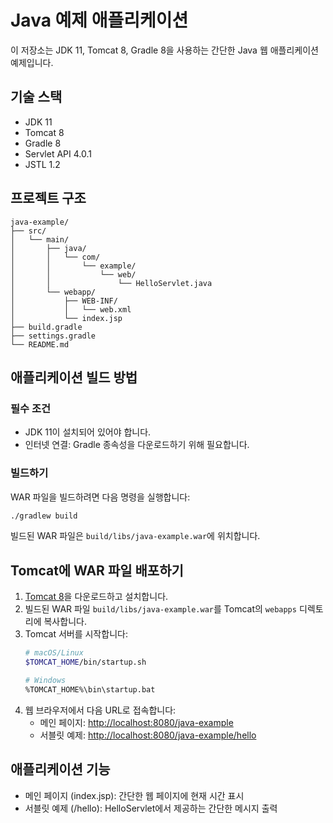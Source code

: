 # Java 예제 애플리케이션

이 저장소는 JDK 11, Tomcat 8, Gradle 8을 사용하는 간단한 Java 웹 애플리케이션 예제입니다.

## 기술 스택

- JDK 11
- Tomcat 8
- Gradle 8
- Servlet API 4.0.1
- JSTL 1.2

## 프로젝트 구조

```
java-example/
├── src/
│   └── main/
│       ├── java/
│       │   └── com/
│       │       └── example/
│       │           └── web/
│       │               └── HelloServlet.java
│       └── webapp/
│           ├── WEB-INF/
│           │   └── web.xml
│           └── index.jsp
├── build.gradle
├── settings.gradle
└── README.md
```

## 애플리케이션 빌드 방법

### 필수 조건

- JDK 11이 설치되어 있어야 합니다.
- 인터넷 연결: Gradle 종속성을 다운로드하기 위해 필요합니다.

### 빌드하기

WAR 파일을 빌드하려면 다음 명령을 실행합니다:

```bash
./gradlew build
```

빌드된 WAR 파일은 `build/libs/java-example.war`에 위치합니다.

## Tomcat에 WAR 파일 배포하기

1. [Tomcat 8](https://tomcat.apache.org/download-80.cgi)을 다운로드하고 설치합니다.
2. 빌드된 WAR 파일 `build/libs/java-example.war`를 Tomcat의 `webapps` 디렉토리에 복사합니다.
3. Tomcat 서버를 시작합니다:
   ```bash
   # macOS/Linux
   $TOMCAT_HOME/bin/startup.sh
   
   # Windows
   %TOMCAT_HOME%\bin\startup.bat
   ```
4. 웹 브라우저에서 다음 URL로 접속합니다:
   - 메인 페이지: [http://localhost:8080/java-example](http://localhost:8080/java-example)
   - 서블릿 예제: [http://localhost:8080/java-example/hello](http://localhost:8080/java-example/hello)

## 애플리케이션 기능

- 메인 페이지 (index.jsp): 간단한 웹 페이지에 현재 시간 표시
- 서블릿 예제 (/hello): HelloServlet에서 제공하는 간단한 메시지 출력 